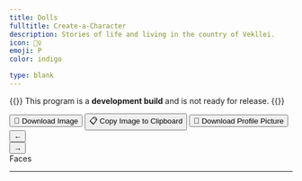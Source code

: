 ```yaml
---
title: Dolls
fulltitle: Create-a-Character
description: Stories of life and living in the country of Vekllei.
icon: 🧍‍♀️
emoji: P
color: indigo

type: blank
---
```

{{<note advice>}}
This program is a **development build** and is not ready for release.
{{</note>}}

<link rel="stylesheet" href="/css/dolls.css">
<div class="dolls">
    <!-- Gender toggle will be inserted here, before canvas-wrapper -->
    <div class="canvas-wrapper">
        <div class="dolls-left-side">
            <div class="dolls-canvas">
                <div class="dolls-canvas-inner"></div>
            </div>
            <div class="doll-controls"></div>
            <button class="article-button download-link" onclick="downloadDollImage()" download="Vekllei character.png"><span class="smallicon" style="font-size: 14px;">📂</span> <span class="text">Download Image</span></button>
            <button class="article-button copy-link hidden is-clipboard-button" onclick="downloadDollImage(true)" download="Vekllei character.png"><span class="smallicon" style="font-size: 14px;">📋</span> <span class="text">Copy Image to Clipboard</span></button>
            <button class="article-button download-pfp" onclick="downloadDollFace(event)" download="Vekllei character.png"><span class="smallicon" style="font-size: 14px;">🙂</span> <span class="text">Download Profile Picture</span></button>
        </div>
    </div>
    <div class="dolls-editor">
        <nav class="dolls-nav">
            <button class="nav-previous nav-nav-button" onclick="previousNav()">←</button>
            <div class="nav-inner"></div>
            <button class="nav-next nav-nav-button" onclick="nextNav()">→</button>
        </nav>
        <span class="current-page">Faces</span>
        <hr />
        <div class="color-options">
        </div>
        <div class="doll-options"></div>
    </div>
</div>

<div class="dolls-templates">
    <template class="dolls-nav-item-template">
        <button class="dolls-nav-item">
            <span class="icon">←</span>
            <span class="text">My nav</span>
        </button>
    </template>
</div>

<script src="/js/dolls.js"></script>